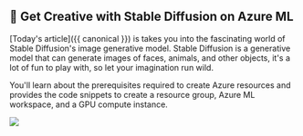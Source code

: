 ## 🚌 Get Creative with Stable Diffusion on Azure ML

[Today's article]({{ canonical }}) is takes you into the fascinating world of Stable Diffusion's image generative model. Stable Diffusion is a generative model that can generate images of faces, animals, and other objects, it's a lot of fun to play with, so let your imagination run wild.

You'll learn about the prerequisites required to create Azure resources and provides the code snippets to create a resource group, Azure ML workspace, and a GPU compute instance. 

![](image.jpeg)
